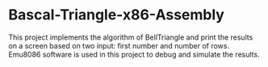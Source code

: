 # Bascal-Triangle-x86-Assembly
This project implements the algorithm of BellTriangle and print the results on a screen based on two input: first number and number of rows. 
Emu8086 software is used in this project to debug and simulate the results.
